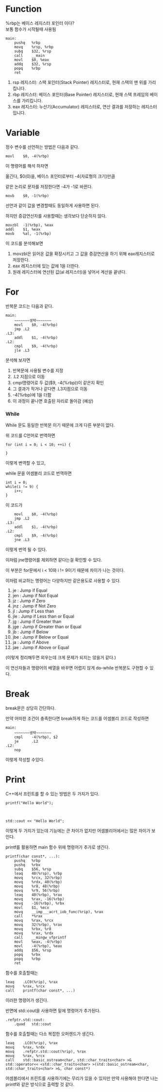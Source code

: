 # Function
%rbp는 베이스 레지스터 포인터 이다? <br>
보통 함수가 시작될때 사용됨

    main:
        pushq	%rbp
        movq	%rsp, %rbp
        subq	$32, %rsp
        call	__main
        movl	$0, %eax
        addq	$32, %rsp
        popq	%rbp
        ret


1. rsp 레지스터: 스택 포인터(Stack Pointer) 레지스터로, 현재 스택의 맨 위를 가리킵니다.
2. rbp 레지스터: 베이스 포인터(Base Pointer) 레지스터로, 현재 스택 프레임의 베이스를 가리킵니다.
3. eax 레지스터: 누산기(Accumulator) 레지스터로, 연산 결과를 저장하는 레지스터입니다.

# Variable
정수 변수를 선언하는 방법은 다음과 같다.

    movl	$0, -4(%rbp)

이 명령어를 해석 하자면

옮긴다, $0(0)을, 베이스 포인터로부터 -4(자료형의 크기)만큼

같은 논리로 문자를 저장한다면 -4가 -1로 바뀐다.

    movb    $0, -1(%rbp)

선언과 같이 값을 변경할때도 동일하게 사용하면 된다.

하지만 증감연산자를 사용할때는 생각보다 단순하지 않다.

    movzbl	-1(%rbp), %eax
	addl	$1, %eax
	movb	%al, -1(%rbp)

이 코드를 분석해보면 

1. movzbl은 읽어온 값을 확장시키고 그 값을 증감연산을 하기 위해 eax레지스터로 저장한다.
2. eax 레지스터에 있는 값에 1을 더한다.
3. 원래 레지스터에 연산된 값(al 레지스터)을 넣어서 계산을 끝낸다.

# For
반복문 코드는 다음과 같다.

    main: 
        ~~~~~~~생략~~~~~~~
        movl	$0, -4(%rbp)
	    jmp	.L2
    .L3:
        addl	$1, -4(%rbp)
    .L2:
        cmpl	$9, -4(%rbp)
        jle	.L3

분석해 보자면

1. 반복문에 사용될 변수를 지정
2. .L2 지점으로 이동
3. cmpl명령어로 두 값($9, -4(%rbp))이 같은지 확인
4. 그 결과가 작거나 같다면 .L3지점으로 이동
5. -4(%rbp)에 1을 더함
6. 이 과정이 끝나면 호출된 자리로 돌아감 (예상)

### While

While 문도 동일한 반복문 이기 때문에 크게 다른 부분이 없다.

위 코드를 C언어로 번역하면 

    for (int i = 0; i < 10; ++i) {

    }

이렇게 변역할 수 있고,

while 문을 어셈블리 코드로 번역하면

    int i = 0;
    while(i != 9) {
        i++;
    }

이 코드가 

        movl	$0, -4(%rbp)
        jmp	.L2
    .L3:
        addl	$1, -4(%rbp)
    .L2:
        cmpl	$9, -4(%rbp)
        jne	.L3

이렇게 번역 될 수 있다.

이처럼 jne명령어를 제외하면 같다는걸 확인할 수 있다.

이 부분은 for문에서 i < 10와 i != 9이기 때문에 차이가 나는 것이다.

이처럼 비교하는 명령어는 다양하지만 같은용도로 사용할 수 있다.

1. je : Jump if Equal
2. jen : Jump if Not Equal
3. jz : Jump if Zero
4. jnz : Jump if Not Zero
5. jl : Jump if Less than
6. jle : Jump if Less than or Equal
7. jg : Jump if Greater than
8. jge : Jump if Greater than or Equal
9. jb : Jump if Below
10. jbe : Jump if Below or Equal
11. ja : Jump if Above
12. jae : Jump if Above or Equal

(이렇게 정리해두면 외우는데 크게 문제가 되지는 않을거 같다.)

이 연산자들과 명령어의 배열을 바꾸면 어렵지 않게 do-while 반복문도 구현할 수 있다.

# Break

break문은 상당히 간단하다.

만약 어떠한 조건이 충족한다면 break하게 하는 코드를 어셈블리 코드로 작성하면

    main:
        ~~~~~~~생략~~~~~~~
        cmpl    -4(%rbp), $2
        je      .L2
    .L2:
        nop

이렇게 작성할 수있다.

# Print

C++에서 프린트를 할 수 있는 방법은 두 가지가 있다.

    printf("Hello World");
<br>

    std::cout << "Hello World";

이렇게 두 가지가 있는데 기능에는 큰 차이가 없지만 어셈블리어에서는 많은 차이가 보인다.

printf를 활용하면 main 함수 위에 명령어가 추가로 생긴다.

    printf(char const*, ...):
        pushq	%rbp
        pushq	%rbx
        subq	$56, %rsp
        leaq	48(%rsp), %rbp
        movq	%rcx, 32(%rbp)
        movq	%rdx, 40(%rbp)
        movq	%r8, 48(%rbp)
        movq	%r9, 56(%rbp)
        leaq	40(%rbp), %rax
        movq	%rax, -16(%rbp)
        movq	-16(%rbp), %rbx
        movl	$1, %ecx
        movq	__imp___acrt_iob_func(%rip), %rax
        call	*%rax
        movq	%rax, %rcx
        movq	32(%rbp), %rax
        movq	%rbx, %r8
        movq	%rax, %rdx
        call	__mingw_vfprintf
        movl	%eax, -4(%rbp)
        movl	-4(%rbp), %eax
        addq	$56, %rsp
        popq	%rbx
        popq	%rbp
        ret

함수를 호출할때는 

    leaq	.LC0(%rip), %rax
	movq	%rax, %rcx
	call	printf(char const*, ...)

이러한 명령어가 생긴다.

반면에 std::cout을 사용하면 밑에 명령어가 추가된다.

    .refptr.std::cout:
	    .quad	std::cout

함수를 호출할때는 다소 복잡한 오퍼렌드가 생긴다.

    leaq	.LC0(%rip), %rax
    movq	%rax, %rdx
    movq	.refptr.std::cout(%rip), %rax
    movq	%rax, %rcx
    call	std::basic_ostream<char, std::char_traits<char> >& std::operator<< <std::char_traits<char> >(std::basic_ostream<char, std::char_traits<char> >&, char const*)

어셈블리에서 프린트를 사용하기에는 무리가 있을 수 있지만 만약 사용해야 한다면 나는 printf와 같은 방식으로 출력할 것 같다.

